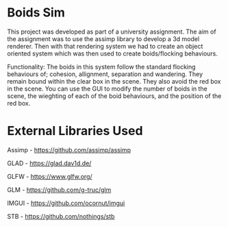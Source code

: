 # Boids Sim
This project was developed as part of a university assignment. The aim of the assignment was to use the assimp library to develop a 3d model renderer. Then with that rendering system we had to create an object oriented system which was then used to create boids/flocking behaviours.

Functionality:
The boids in this system follow the standard flocking behaviours of; cohesion, allignment, separation and wandering. They remain bound within the clear box in the scene. They also avoid the red box in the scene.
You can use the GUI to modify the number of boids in the scene, the wieghting of each of the boid behaviours, and the position of the red box.

# External Libraries Used

Assimp - https://github.com/assimp/assimp

GLAD - https://glad.dav1d.de/

GLFW - https://www.glfw.org/

GLM - https://github.com/g-truc/glm

IMGUI - https://github.com/ocornut/imgui

STB - https://github.com/nothings/stb
